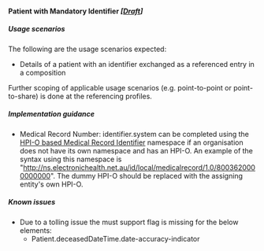 #### Patient with Mandatory Identifier *[[Draft](http://hl7.org/fhir/stu3/valueset-publication-status.html)]*

##### Usage scenarios
The following are the usage scenarios expected:

* Details of a patient with an identifier exchanged as a referenced entry in a composition

Further scoping of applicable usage scenarios (e.g. point-to-point or point-to-share) is done at the referencing profiles. 

##### Implementation guidance
* Medical Record Number: identifier.system can be completed using the [HPI-O based Medical Record Identifier](http://ns.electronichealth.net.au/id/local/provider/1.0) namespace if an organisation does not have its own namespace and has an HPI-O. An example of the syntax using this namespace is "http://ns.electronichealth.net.au/id/local/medicalrecord/1.0/8003620000000000". The dummy HPI-O should be replaced with the assigning entity's own HPI-O.


##### Known issues
* Due to a tolling issue the must support flag is missing for the below elements:
    * Patient.deceasedDateTime.date-accuracy-indicator



